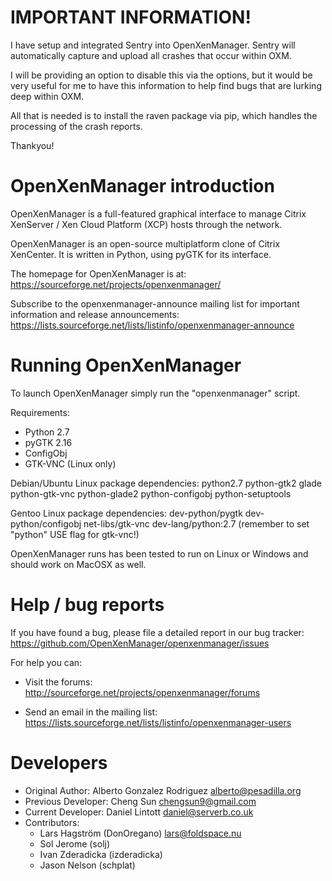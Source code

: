 IMPORTANT INFORMATION!
======================
I have setup and integrated Sentry into OpenXenManager. Sentry will 
automatically capture and upload all crashes that occur within OXM.

I will be providing an option to disable this via the options, but it would be 
very useful for me to have this information to help find bugs that are lurking 
deep within OXM.

All that is needed is to install the raven package via pip, which handles the 
processing of the crash reports.

Thankyou!

OpenXenManager introduction
===========================
OpenXenManager is a full-featured graphical interface to manage Citrix
XenServer / Xen Cloud Platform (XCP) hosts through the network.

OpenXenManager is an open-source multiplatform clone of Citrix XenCenter.
It is written in Python, using pyGTK for its interface.

The homepage for OpenXenManager is at:
https://sourceforge.net/projects/openxenmanager/

Subscribe to the openxenmanager-announce mailing list for important information
and release announcements:
https://lists.sourceforge.net/lists/listinfo/openxenmanager-announce


Running OpenXenManager
======================
To launch OpenXenManager simply run the "openxenmanager" script.

Requirements:
* Python 2.7
* pyGTK 2.16
* ConfigObj
* GTK-VNC (Linux only)
 
Debian/Ubuntu Linux package dependencies:
python2.7 python-gtk2 glade python-gtk-vnc python-glade2 python-configobj python-setuptools

Gentoo Linux package dependencies:
dev-python/pygtk dev-python/configobj net-libs/gtk-vnc dev-lang/python:2.7  (remember to set "python" USE flag for gtk-vnc!)

OpenXenManager runs has been tested to run on Linux or Windows and should work
on MacOSX as well.


Help / bug reports
==================

If you have found a bug, please file a detailed report in our bug tracker:
  https://github.com/OpenXenManager/openxenmanager/issues

For help you can:

* Visit the forums:
  http://sourceforge.net/projects/openxenmanager/forums

* Send an email in the mailing list:
  https://lists.sourceforge.net/lists/listinfo/openxenmanager-users
  
Developers
==========

- Original Author: Alberto Gonzalez Rodriguez <alberto@pesadilla.org>
- Previous Developer: Cheng Sun <chengsun9@gmail.com>
- Current Developer: Daniel Lintott <daniel@serverb.co.uk>
- Contributors:
  * Lars Hagström (DonOregano) <lars@foldspace.nu>
  * Sol Jerome (solj)
  * Ivan Zderadicka (izderadicka)
  * Jason Nelson (schplat)
